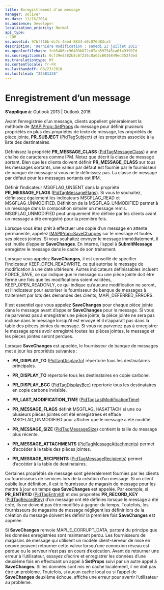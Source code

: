 ```yaml
---
title: Enregistrement d’un message
manager: soliver
ms.date: 11/16/2014
ms.audience: Developer
localization_priority: Normal
api_type:
- COM
ms.assetid: 97bff16b-dc7c-4eed-8834-d0c076d83ca3
description: 'Derniére modification : samedi 23 juillet 2011'
ms.openlocfilehash: fcb5486cc96403b872e07ab597545ca6f493907d
ms.sourcegitcommit: 0cf39e5382b8c6f236c8a63c6036849ed3527ded
ms.translationtype: MT
ms.contentlocale: fr-FR
ms.lasthandoff: 08/23/2018
ms.locfileid: "22581320"
---
```

# <a name="saving-a-message"></a>Enregistrement d’un message

  
  
**S’applique à**: Outlook 2013 | Outlook 2016 
  
Avant l’enregistrée d’un message, clients appellent généralement la méthode de [IMAPIProp::SetProps](imapiprop-setprops.md) du message pour définir plusieurs propriétés en plus des propriétés de texte de message, les propriétés de pièce jointe, **PR_SUBJECT** ([PidTagSubject](pidtagsubject-canonical-property.md)) et les propriétés associée à la liste des destinataires.
  
Définissez la propriété **PR_MESSAGE_CLASS** ([PidTagMessageClass](pidtagmessageclass-canonical-property.md)) à une chaîne de caractères comme IPM. Notez que décrit la classe de message sortant. Bien que les clients doivent définir **PR_MESSAGE_CLASS** sur tous les messages sortants, une valeur par défaut est fournie par le fournisseur de banque de message si vous ne le définissez pas. La classe de message par défaut pour les messages sortants est IPM. 
  
Définir l’indicateur MSGFLAG_UNSENT dans la propriété **PR_MESSAGE_FLAGS** ([PidTagMessageFlags](pidtagmessageflags-canonical-property.md)). Si vous le souhaitez, définissez également les indicateurs MSGFLAG_READ et MSGFLAG_UNMODIFIED. Définition de la MSGFLAG_UNMODIFIED permet à un message dans la composition simuler un message remis. MSGFLAG_UNMODIFIED peut uniquement être définie par les clients avant un message a été enregistré pour la première fois. 
  
Lorsque vous êtes prêt à effectuer une copie d’un message en attente permanente, appelez [IMAPIProp::SaveChanges](imapiprop-savechanges.md) sur le message et toutes ses pièces jointes. Si vous souhaitez envoyer le message immédiatement, il est inutile d’appeler **SaveChanges**. En interne, l’appel à **SubmitMessage** enregistre le message dans le cadre de son traitement. 
  
Lorsque vous appelez **SaveChanges**, il est conseillé de spécifier l’indicateur KEEP_OPEN_READWRITE, ce qui autorise le message de modification à une date ultérieure. Autres indicateurs définissables incluent FORCE_SAVE, ce qui indique que le message ou une pièce jointe doit être fermé une fois que les modifications soient validées, KEEP_OPEN_READONLY, ce qui indique qu’aucune modification ne seront, et l’indicateur pour autoriser le fournisseur de banque de messages à traitement par lots des demandes des clients, MAPI_DEFERRED_ERRORS.
  
Il est essentiel que vous appelez **SaveChanges** pour chaque pièce jointe dans le message avant d’appeler **SaveChanges** pour le message. Si vous ne parvenez pas à enregistrer une pièce jointe, la pièce jointe ne sera pas incluse dans le message lorsqu’il est envoyé et il n’apparaît pas dans la table des pièces jointes du message. Si vous ne parvenez pas à enregistrer le message après avoir enregistré toutes les pièces jointes, le message et les pièces jointes seront perdues. 
  
Lorsque **SaveChanges** est appelée, le fournisseur de banque de messages met à jour les propriétés suivantes : 
  
- **PR_DISPLAY_TO** ([PidTagDisplayTo](pidtagdisplayto-canonical-property.md)) répertorie tous les destinataires principales.
    
- **PR_DISPLAY_TO** répertorie tous les destinataires en copie carbone. 
    
- **PR_DISPLAY_BCC** ([PidTagDisplayBcc](pidtagdisplaybcc-canonical-property.md)) répertorie tous les destinataires en copie carbone invisible.
    
- **PR_LAST_MODIFICATION_TIME** ([PidTagLastModificationTime](pidtaglastmodificationtime-canonical-property.md))
    
- **PR_MESSAGE_FLAGS** définit MSGFLAG_HASATTACH si une ou plusieurs pièces jointes ont été enregistrées et efface MSGFLAG_UNMODIFIED pour afficher que le message a été modifié. 
    
- **PR_MESSAGE_SIZE** ([PidTagMessageSize](pidtagmessagesize-canonical-property.md)) contient la taille du message plus récente.
    
- **PR_MESSAGE_ATTACHMENTS** ([PidTagMessageAttachments](pidtagmessageattachments-canonical-property.md)) permet d’accéder à la table des pièces jointes.
    
- **PR_MESSAGE_RECIPIENTS** ([PidTagMessageRecipients](pidtagmessagerecipients-canonical-property.md)) permet d’accéder à la table de destinataires.
    
Certaines propriétés de message sont généralement fournies par les clients ou fournisseurs de services lors de la création d’un message. Si un client oublie leur définition, il est le fournisseur de magasin de message pour les mettre à jour en temps **que SaveChanges** est appelée. Par exemple, si **PR_ENTRYID** ([PidTagEntryId](pidtagentryid-canonical-property.md)) et des propriétés **PR_RECORD_KEY** ([PidTagRecordKey](pidtagrecordkey-canonical-property.md)) d’un message ont été définies lorsque le message a été créé, ils ne doivent pas être modifiés à gagner du temps. Toutefois, les fournisseurs de magasins de message négligent les définir lors de la création du message doivent les définir la première fois **SaveChanges** est appelée. 
  
Si **SaveChanges** renvoie MAPI_E_CORRUPT_DATA, partent du principe que les données enregistrées sont maintenant perdu. Les fournisseurs de magasins de message qui utilisent un modèle client-serveur de mise en oeuvre peuvent retourner cette valeur lorsqu’une connexion réseau est perdue ou le serveur n’est pas en cours d’exécution. Avant de retourner une erreur à l’utilisateur, essayez d’écrire et enregistrer les données d’une deuxième fois en effectuant un appel à **SetProps** suivi par un autre appel à **SaveChanges**. Si les données sont mis en cache localement, il ne doit pas être un problème. Toutefois, si aucun cache local ou si l’appel de **SaveChanges** deuxième échoue, affiche une erreur pour avertir l’utilisateur au problème. 
  


